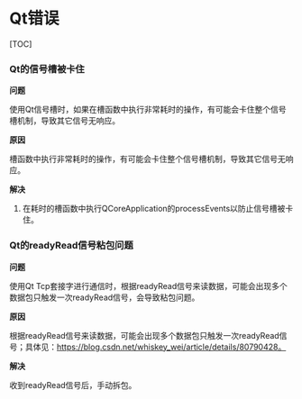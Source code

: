 # Qt错误

[TOC]



### Qt的信号槽被卡住

**问题**

使用Qt信号槽时，如果在槽函数中执行非常耗时的操作，有可能会卡住整个信号槽机制，导致其它信号无响应。

**原因**

槽函数中执行非常耗时的操作，有可能会卡住整个信号槽机制，导致其它信号无响应。

**解决**

1. 在耗时的槽函数中执行QCoreApplication的processEvents以防止信号槽被卡住。



### Qt的readyRead信号粘包问题

**问题**

使用Qt Tcp套接字进行通信时，根据readyRead信号来读数据，可能会出现多个数据包只触发一次readyRead信号，会导致粘包问题。

**原因**

根据readyRead信号来读数据，可能会出现多个数据包只触发一次readyRead信号；具体见：https://blog.csdn.net/whiskey_wei/article/details/80790428。

**解决**

收到readyRead信号后，手动拆包。

